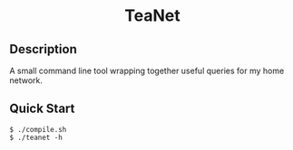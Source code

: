 <h1 align="center">TeaNet</h1>

## Description

A small command line tool wrapping together useful queries for my home network.

## Quick Start

```commandline
$ ./compile.sh
$ ./teanet -h
```

